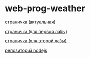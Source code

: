 # web-prog-weather
[страничка (актуальная)](https://sheensekai.github.io/web-prog-weather/page.html)

[страничка (для первой лабы)](https://sheensekai.github.io/web-prog-weather/v1/page.html)

[страничка (для второй лабы)](https://sheensekai.github.io/web-prog-weather/v2/page.html)

[репозиторий nodejs](https://github.com/sheensekai/web-prog-weather-server)
